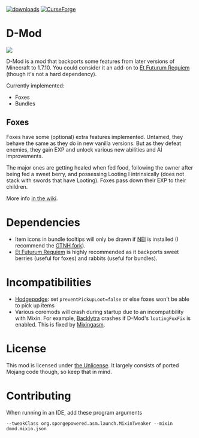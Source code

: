 [![downloads](https://img.shields.io/badge/-⬇%20releases-brightgreen)](https://github.com/makamys/DMod/releases)
[![CurseForge](https://shields.io/badge/CurseForge-555555?logo=curseforge)](https://www.curseforge.com/minecraft/mc-mods/dmod)

# D-Mod

![](https://raw.githubusercontent.com/makamys/DMod/master/docs/dmod_banner.png)

D-Mod is a mod that backports some features from later versions of Minecraft to 1.7.10. You could consider it an add-on to [Et Futurum Requiem](https://www.curseforge.com/minecraft/mc-mods/et-futurum-requiem) (though it's not a hard dependency).

Currently implemented:

* Foxes
* Bundles

## Foxes

Foxes have some (optional) extra features implemented. Untamed, they behave the same as they do in new vanilla versions. But as they defeat enemies, they gain EXP and unlock various new abilities and AI improvements.

The major ones are getting healed when fed food, following the owner after being fed a sweet berry, and possessing Looting I intrinsically (does not stack with swords that have Looting). Foxes pass down their EXP to their children.

More info [in the wiki](https://github.com/makamys/DMod/wiki/Fox).

# Dependencies

* Item icons in bundle tooltips will only be drawn if [NEI](https://www.curseforge.com/minecraft/mc-mods/notenoughitems) is installed (I recommend the [GTNH fork](https://www.curseforge.com/minecraft/mc-mods/notenoughitems-gtnh)).
* [Et Futurum Requiem](https://www.curseforge.com/minecraft/mc-mods/et-futurum-requiem) is highly recommended as it backports sweet berries (useful for foxes) and rabbits (useful for bundles).

# Incompatibilities

* [Hodgepodge](https://github.com/GTNewHorizons/Hodgepodge): set `preventPickupLoot=false` or else foxes won't be able to pick up items
* Various coremods will crash during startup due to an incompatibility with Mixin. For example, [Backlytra](https://github.com/unascribed/Backlytra) crashes if D-Mod's `lootingFoxFix` is enabled. This is fixed by [Mixingasm](https://github.com/makamys/Mixingasm).

# License

This mod is licensed under [the Unlicense](https://github.com/makamys/DMod/blob/master/LICENSE). It largely consists of ported Mojang code though, so keep that in mind.

# Contributing

When running in an IDE, add these program arguments
```
--tweakClass org.spongepowered.asm.launch.MixinTweaker --mixin dmod.mixin.json
```

